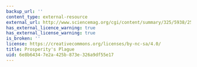 ```yaml
---
backup_url: ''
content_type: external-resource
external_url: http://www.sciencemag.org/cgi/content/summary/325/5938/256
has_external_licence_warning: true
has_external_license_warning: true
is_broken: ''
license: https://creativecommons.org/licenses/by-nc-sa/4.0/
title: Prosperity's Plague
uid: 6e8b6434-7e2a-425b-873e-326a9df55e17
---
```

